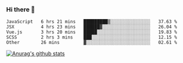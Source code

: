 ### Hi there 👋



<!--
**webB1an/webB1an** is a ✨ _special_ ✨ repository because its `README.md` (this file) appears on your GitHub profile.

Here are some ideas to get you started:

- 🔭 I’m currently working on ...
- 🌱 I’m currently learning ...
- 👯 I’m looking to collaborate on ...
- 🤔 I’m looking for help with ...
- 💬 Ask me about ...
- 📫 How to reach me: ...
- 😄 Pronouns: ...
- ⚡ Fun fact: ...
-->

<!--START_SECTION:waka-->
```text
JavaScript   6 hrs 21 mins   █████████▒░░░░░░░░░░░░░░░   37.63 % 
JSX          4 hrs 23 mins   ██████▓░░░░░░░░░░░░░░░░░░   26.04 % 
Vue.js       3 hrs 20 mins   █████░░░░░░░░░░░░░░░░░░░░   19.83 % 
SCSS         2 hrs 3 mins    ███░░░░░░░░░░░░░░░░░░░░░░   12.15 % 
Other        26 mins         ▓░░░░░░░░░░░░░░░░░░░░░░░░   02.61 % 
```
<!--END_SECTION:waka-->


[![Anurag's github stats](https://github-readme-stats.vercel.app/api?username=webB1an&show_icons=true&theme=radical)](https://github.com/anuraghazra/github-readme-stats)

